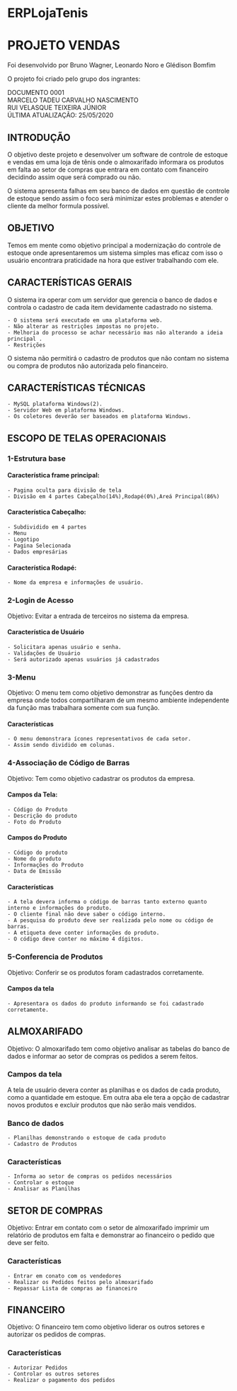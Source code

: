 # ERPLojaTenis

# PROJETO VENDAS 

Foi desenvolvido por Bruno Wagner, Leonardo Noro e Glédison Bomfim

O projeto foi criado pelo grupo dos ingrantes: 

DOCUMENTO 0001  
MARCELO  TADEU CARVALHO NASCIMENTO  
RUI VELASQUE TEIXEIRA JÚNIOR  
ÚLTIMA ATUALIZAÇÃO: 25/05/2020  

## INTRODUÇÃO 
O objetivo deste projeto e desenvolver um software de controle de estoque e vendas em uma loja de tênis onde o almoxarifado informara os produtos em falta ao setor de compras que entrara em contato com financeiro decidindo assim oque será comprado ou não.

O sistema apresenta falhas em seu banco de dados em questão de controle de estoque sendo assim o foco será minimizar estes problemas e atender o cliente da melhor formula possível. 

## OBJETIVO
Temos em mente como objetivo principal a modernização do controle de estoque onde apresentaremos um sistema simples mas eficaz com isso o usuário encontrara praticidade na hora que estiver trabalhando com ele.

## CARACTERÍSTICAS GERAIS
O sistema ira operar com um servidor que gerencia o banco de dados e controla o cadastro de cada item devidamente cadastrado no sistema.

    - O sistema será executado em uma plataforma web.
    - Não alterar as restrições impostas no projeto.
    - Melhoria do processo se achar necessário mas não alterando a ideia principal .
    - Restrições

O sistema não permitirá o cadastro de produtos que não contam no sistema ou compra de produtos não autorizada pelo financeiro.

## CARACTERÍSTICAS TÉCNICAS
    - MySQL plataforma Windows(2).
    - Servidor Web em plataforma Windows.
    - Os coletores deverão ser baseados em plataforma Windows.

## ESCOPO DE TELAS OPERACIONAIS 
### 1-Estrutura base
     
#### Característica frame principal:
    - Pagina oculta para divisão de tela
    - Divisão em 4 partes Cabeçalho(14%),Rodapé(0%),Areá Principal(86%)
#### Característica Cabeçalho:
    - Subdividido em 4 partes 
    - Menu
    - Logotipo
    - Pagina Selecionada
    - Dados empresárias
#### Característica Rodapé:
    - Nome da empresa e informações de usuário.

### 2-Login de Acesso 

Objetivo: Evitar a entrada de terceiros no sistema da empresa.

#### Característica de Usuário
    - Solicitara apenas usuário e senha.
    - Validações de Usuário
    - Será autorizado apenas usuários já cadastrados 

### 3-Menu
Objetivo: O menu tem como objetivo demonstrar as funções dentro da empresa onde todos compartilharam de um mesmo ambiente independente da função mas trabalhara somente com sua função.

#### Características
    - O menu demonstrara ícones representativos de cada setor.
    - Assim sendo dividido em colunas.

### 4-Associação de Código de Barras 
Objetivo: Tem como objetivo cadastrar os produtos da empresa.

#### Campos da Tela:
    - Código do Produto
    - Descrição do produto
    - Foto do Produto
#### Campos do Produto
    - Código do produto
    - Nome do produto
    - Informações do Produto
    - Data de Emissão 
#### Características 
    - A tela devera informa o código de barras tanto externo quanto interno e informações do produto.
    - O cliente final não deve saber o código interno.
    - A pesquisa do produto deve ser realizada pelo nome ou código de barras.
    - A etiqueta deve conter informações do produto.
    - O código deve conter no máximo 4 dígitos.

### 5-Conferencia de Produtos
Objetivo: Conferir se os produtos foram cadastrados corretamente.

#### Campos da tela
    - Apresentara os dados do produto informando se foi cadastrado corretamente.


## ALMOXARIFADO 
Objetivo: O almoxarifado tem como objetivo analisar as tabelas do banco de dados e informar ao setor de compras os pedidos a serem feitos.

### Campos da tela
A tela de usuário devera conter as planilhas e os dados de cada produto, como a quantidade em estoque. Em outra aba ele tera a opção de cadastrar novos produtos e excluir produtos que não serão mais vendidos.

### Banco de dados
    - Planilhas demonstrando o estoque de cada produto
    - Cadastro de Produtos

### Características 
    - Informa ao setor de compras os pedidos necessários
    - Controlar o estoque
    - Analisar as Planilhas

## SETOR DE COMPRAS
Objetivo: Entrar em contato com o setor de almoxarifado imprimir um relatório de produtos em falta e demonstrar ao financeiro o pedido que deve ser feito.

### Características
    - Entrar em conato com os vendedores 
    - Realizar os Pedidos feitos pelo almoxarifado
    - Repassar Lista de compras ao financeiro 


## FINANCEIRO 
Objetivo: O financeiro tem como objetivo liderar os outros setores e autorizar os pedidos de compras.

### Características
    - Autorizar Pedidos
    - Controlar os outros setores
    - Realizar o pagamento dos pedidos
